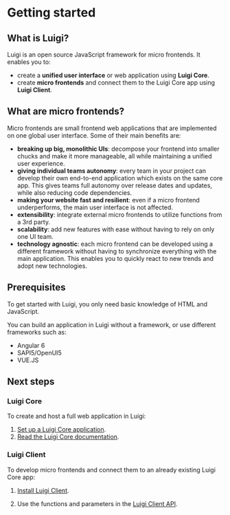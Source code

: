# Getting started 

## What is Luigi?

Luigi is an open source JavaScript framework for micro frontends. It enables you to:
* create a **unified user interface** or web application using **Luigi Core**. 
* create **micro frontends** and connect them to the Luigi Core app using **Luigi Client**.

## What are micro frontends? 

Micro frontends are small frontend web applications that are implemented on one global user interface. Some of their main benefits are:

* **breaking up big, monolithic UIs**: decompose your frontend into smaller chucks and make it more manageable, all while maintaining a unified user experience.
* **giving individual teams autonomy**: every team in your project can develop their own end-to-end application which exists on the same core app. This gives teams full autonomy over release dates and updates, while also reducing code dependencies. 
* **making your website fast and resilient**: even if a micro frontend underperforms, the main user interface is not affected.
* **extensibility**: integrate external micro frontends to utilize functions from a 3rd party.
* **scalability**: add new features with ease without having to rely on only one UI team.
* **technology agnostic**: each micro frontend can be developed using a different framework without having to synchronize everything with the main application. This enables you to quickly react to new trends and adopt new technologies. 

## Prerequisites 

To get started with Luigi, you only need basic knowledge of HTML and JavaScript. 

You can build an application in Luigi without a framework, or use different frameworks such as:
* Angular 6
* SAPI5/OpenUI5
* VUE.JS 

## Next steps

### Luigi Core

To create and host a full web application in Luigi:

1. [Set up a Luigi Core application](https://github.com/SAP/luigi/blob/master/docs/application-setup.md).
2. [Read the Luigi Core documentation](https://github.com/SAP/luigi/blob/master/docs/README.md#luigi-core).


### Luigi Client

To develop micro frontends and connect them to an already existing Luigi Core app:

1. [Install Luigi Client](https://github.com/SAP/luigi/tree/master/client).

2. Use the functions and parameters in the [Luigi Client API](https://github.com/SAP/luigi/blob/master/docs/README.md#luigi-core).




